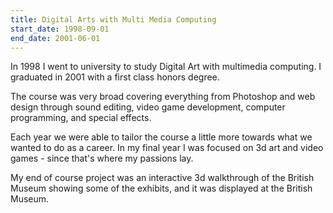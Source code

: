 ```yaml
---
title: Digital Arts with Multi Media Computing
start_date: 1998-09-01
end_date: 2001-06-01
---
```

In 1998 I went to university to study Digital Art with multimedia computing. I graduated in 2001 with a first class honors degree.

The course was very broad covering everything from Photoshop and web design through sound editing, video game development, computer programming, and special effects.

Each year we were able to tailor the course a little more towards what we wanted to do as a career. In my final year I was focused on 3d art and video games - since that's where my passions lay.

My end of course project was an interactive 3d walkthrough of the British Museum showing some of the exhibits, and it was displayed at the British Museum.
